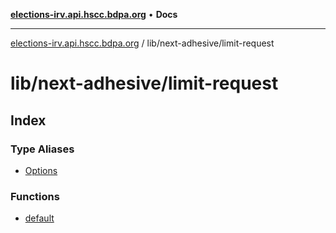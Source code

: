 [**elections-irv.api.hscc.bdpa.org**](../../../README.md) • **Docs**

***

[elections-irv.api.hscc.bdpa.org](../../../README.md) / lib/next-adhesive/limit-request

# lib/next-adhesive/limit-request

## Index

### Type Aliases

- [Options](type-aliases/Options.md)

### Functions

- [default](functions/default.md)

